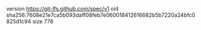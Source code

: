 version https://git-lfs.github.com/spec/v1
oid sha256:7608e21e7ca5b093daff08feb7e060018412616682b5b7220a24bfc0825d1c94
size 778
